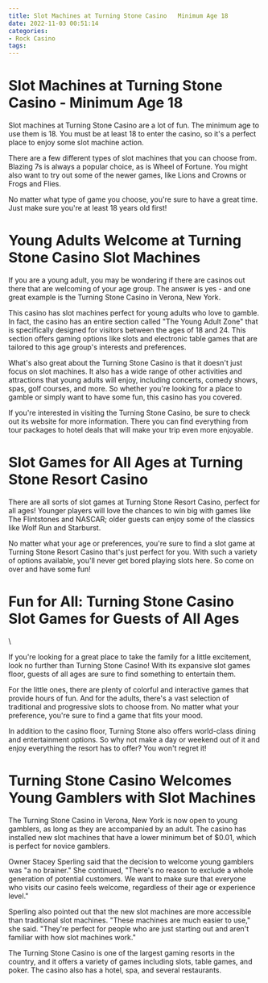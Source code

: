 ```yaml
---
title: Slot Machines at Turning Stone Casino   Minimum Age 18
date: 2022-11-03 00:51:14
categories:
- Rock Casino
tags:
---
```



#  Slot Machines at Turning Stone Casino - Minimum Age 18

Slot machines at Turning Stone Casino are a lot of fun. The minimum age to use them is 18. You must be at least 18 to enter the casino, so it's a perfect place to enjoy some slot machine action.

There are a few different types of slot machines that you can choose from. Blazing 7s is always a popular choice, as is Wheel of Fortune. You might also want to try out some of the newer games, like Lions and Crowns or Frogs and Flies.

No matter what type of game you choose, you're sure to have a great time. Just make sure you're at least 18 years old first!

#  Young Adults Welcome at Turning Stone Casino Slot Machines

If you are a young adult, you may be wondering if there are casinos out there that are welcoming of your age group. The answer is yes - and one great example is the Turning Stone Casino in Verona, New York.

This casino has slot machines perfect for young adults who love to gamble. In fact, the casino has an entire section called "The Young Adult Zone" that is specifically designed for visitors between the ages of 18 and 24. This section offers gaming options like slots and electronic table games that are tailored to this age group's interests and preferences.

What's also great about the Turning Stone Casino is that it doesn't just focus on slot machines. It also has a wide range of other activities and attractions that young adults will enjoy, including concerts, comedy shows, spas, golf courses, and more. So whether you're looking for a place to gamble or simply want to have some fun, this casino has you covered.

If you're interested in visiting the Turning Stone Casino, be sure to check out its website for more information. There you can find everything from tour packages to hotel deals that will make your trip even more enjoyable.

#  Slot Games for All Ages at Turning Stone Resort Casino

There are all sorts of slot games at Turning Stone Resort Casino, perfect for all ages! Younger players will love the chances to win big with games like The Flintstones and NASCAR; older guests can enjoy some of the classics like Wolf Run and Starburst.

No matter what your age or preferences, you're sure to find a slot game at Turning Stone Resort Casino that's just perfect for you. With such a variety of options available, you'll never get bored playing slots here. So come on over and have some fun!

#  Fun for All: Turning Stone Casino Slot Games for Guests of All Ages

\

If you're looking for a great place to take the family for a little excitement, look no further than Turning Stone Casino! With its expansive slot games floor, guests of all ages are sure to find something to entertain them.

For the little ones, there are plenty of colorful and interactive games that provide hours of fun. And for the adults, there's a vast selection of traditional and progressive slots to choose from. No matter what your preference, you're sure to find a game that fits your mood.

In addition to the casino floor, Turning Stone also offers world-class dining and entertainment options. So why not make a day or weekend out of it and enjoy everything the resort has to offer? You won't regret it!

#  Turning Stone Casino Welcomes Young Gamblers with Slot Machines

The Turning Stone Casino in Verona, New York is now open to young gamblers, as long as they are accompanied by an adult. The casino has installed new slot machines that have a lower minimum bet of $0.01, which is perfect for novice gamblers.

Owner Stacey Sperling said that the decision to welcome young gamblers was "a no brainer." She continued, "There's no reason to exclude a whole generation of potential customers. We want to make sure that everyone who visits our casino feels welcome, regardless of their age or experience level."

Sperling also pointed out that the new slot machines are more accessible than traditional slot machines. "These machines are much easier to use," she said. "They're perfect for people who are just starting out and aren't familiar with how slot machines work."

The Turning Stone Casino is one of the largest gaming resorts in the country, and it offers a variety of games including slots, table games, and poker. The casino also has a hotel, spa, and several restaurants.